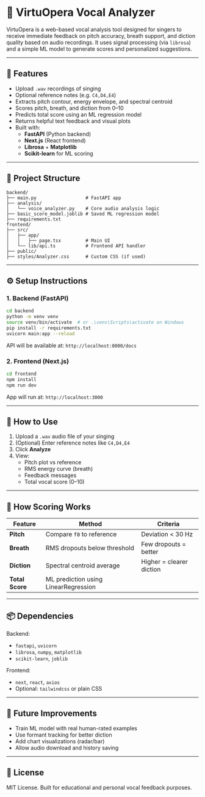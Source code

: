 
# 🎤 VirtuOpera Vocal Analyzer

VirtuOpera is a web-based vocal analysis tool designed for singers to receive immediate feedback on pitch accuracy, breath support, and diction quality based on audio recordings. It uses signal processing (via `librosa`) and a simple ML model to generate scores and personalized suggestions.

---

## 🚀 Features

- Upload `.wav` recordings of singing
- Optional reference notes (e.g. `C4,D4,E4`)
- Extracts pitch contour, energy envelope, and spectral centroid
- Scores pitch, breath, and diction from 0–10
- Predicts total score using an ML regression model
- Returns helpful text feedback and visual plots
- Built with:
  - **FastAPI** (Python backend)
  - **Next.js** (React frontend)
  - **Librosa** + **Matplotlib**
  - **Scikit-learn** for ML scoring

---

## 📁 Project Structure

```
backend/
├── main.py                  # FastAPI app
├── analysis/
│   └── voice_analyzer.py    # Core audio analysis logic
├── basic_score_model.joblib # Saved ML regression model
├── requirements.txt
frontend/
├── src/
│   ├── app/
│   │   ├── page.tsx         # Main UI
│   └── lib/api.ts           # Frontend API handler
├── public/
├── styles/Analyzer.css      # Custom CSS (if used)
```

---

## ⚙️ Setup Instructions

### 1. Backend (FastAPI)

```bash
cd backend
python -m venv venv
source venv/bin/activate  # or .\venv\Scripts\activate on Windows
pip install -r requirements.txt
uvicorn main:app --reload
```

API will be available at: `http://localhost:8000/docs`

### 2. Frontend (Next.js)

```bash
cd frontend
npm install
npm run dev
```

App will run at: `http://localhost:3000`

---

## 🧪 How to Use

1. Upload a `.wav` audio file of your singing
2. (Optional) Enter reference notes like `C4,D4,E4`
3. Click **Analyze**
4. View:
   - Pitch plot vs reference
   - RMS energy curve (breath)
   - Feedback messages
   - Total vocal score (0–10)

---

## 🧠 How Scoring Works

| Feature   | Method                        | Criteria |
|-----------|-------------------------------|----------|
| **Pitch** | Compare `f0` to reference     | Deviation < 30 Hz |
| **Breath**| RMS dropouts below threshold  | Few dropouts = better |
| **Diction**| Spectral centroid average     | Higher = clearer diction |
| **Total Score** | ML prediction using LinearRegression |

---

## 📦 Dependencies

Backend:
- `fastapi`, `uvicorn`
- `librosa`, `numpy`, `matplotlib`
- `scikit-learn`, `joblib`

Frontend:
- `next`, `react`, `axios`
- Optional: `tailwindcss` or plain CSS

---

## 🧠 Future Improvements

- Train ML model with real human-rated examples
- Use formant tracking for better diction
- Add chart visualizations (radar/bar)
- Allow audio download and history saving

---

## 📜 License

MIT License. Built for educational and personal vocal feedback purposes.
